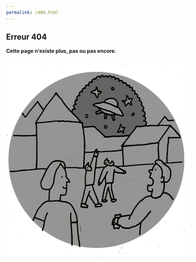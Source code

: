 ```yaml
---
permalink: /404.html
---
```


## Erreur 404

**Cette page n'existe plus, pas ou pas encore.**

![ovni](macarons/6b.png)

